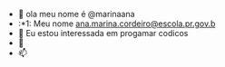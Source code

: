- 👋 ola meu nome é @marinaana
- :*1: Meu nome ana.marina.cordeiro@escola.pr.gov.b
- 🌱 Eu estou interessada em progamar codicos
- 💞️ 
- 📫 


